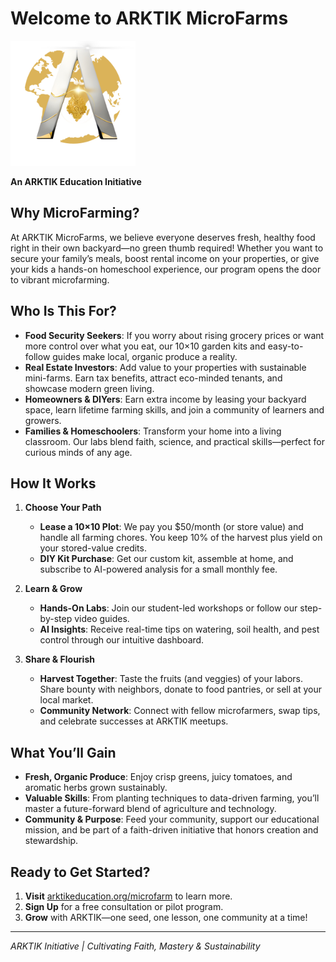 # Welcome to ARKTIK MicroFarms 
<img src="../assets/ARKTIK%20Logo.png" alt="ARKTIK Logo" width="200">

**An ARKTIK Education Initiative**

## Why MicroFarming?

At ARKTIK MicroFarms, we believe everyone deserves fresh, healthy food right in their own backyard—no green thumb required! Whether you want to secure your family’s meals, boost rental income on your properties, or give your kids a hands-on homeschool experience, our program opens the door to vibrant microfarming.

## Who Is This For?

* **Food Security Seekers**: If you worry about rising grocery prices or want more control over what you eat, our 10×10 garden kits and easy-to-follow guides make local, organic produce a reality.
* **Real Estate Investors**: Add value to your properties with sustainable mini-farms. Earn tax benefits, attract eco-minded tenants, and showcase modern green living.
* **Homeowners & DIYers**: Earn extra income by leasing your backyard space, learn lifetime farming skills, and join a community of learners and growers.
* **Families & Homeschoolers**: Transform your home into a living classroom. Our labs blend faith, science, and practical skills—perfect for curious minds of any age.

## How It Works

1. **Choose Your Path**

   * **Lease a 10×10 Plot**: We pay you \$50/month (or store value) and handle all farming chores. You keep 10% of the harvest plus yield on your stored-value credits.
   * **DIY Kit Purchase**: Get our custom kit, assemble at home, and subscribe to AI-powered analysis for a small monthly fee.

2. **Learn & Grow**

   * **Hands-On Labs**: Join our student-led workshops or follow our step-by-step video guides.
   * **AI Insights**: Receive real-time tips on watering, soil health, and pest control through our intuitive dashboard.

3. **Share & Flourish**

   * **Harvest Together**: Taste the fruits (and veggies) of your labors. Share bounty with neighbors, donate to food pantries, or sell at your local market.
   * **Community Network**: Connect with fellow microfarmers, swap tips, and celebrate successes at ARKTIK meetups.

## What You’ll Gain

* **Fresh, Organic Produce**: Enjoy crisp greens, juicy tomatoes, and aromatic herbs grown sustainably.
* **Valuable Skills**: From planting techniques to data-driven farming, you’ll master a future-forward blend of agriculture and technology.
* **Community & Purpose**: Feed your community, support our educational mission, and be part of a faith-driven initiative that honors creation and stewardship.

## Ready to Get Started?

1. **Visit** [arktikeducation.org/microfarm](https://arktikeducation.org/microfarm) to learn more.
2. **Sign Up** for a free consultation or pilot program.
3. **Grow** with ARKTIK—one seed, one lesson, one community at a time!

---

*ARKTIK Initiative | Cultivating Faith, Mastery & Sustainability*
